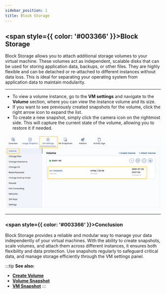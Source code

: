 ```yaml
---
sidebar_position: 1
title: Block Storage
---
```


## <span style={{ color: '#003366' }}>Block Storage</span>

Block Storage allows you to attach additional storage volumes to your virtual machine. These volumes act as independent, scalable disks that can be used for storing application data, backups, or other files. They are highly flexible and can be detached or re-attached to different instances without data loss. This is ideal for separating your operating system from application data to maintain modularity.

----------

- To view a volume instance, go to the **VM settings** and navigate to the **Volume** section, where you can view the instance volume and its size. 
- If you want to see previously created snapshots for the volume, click the right arrow icon to expand the list. 
- To create a new snapshot, simply click the camera icon on the rightmost side. This will capture the current state of the volume, allowing you to restore it if needed.

![View Volume Instance](../vmimages/vm-setting.png)

----------

### <span style={{ color: '#003366' }}>Conclusion</span>

Block Storage provides a reliable and modular way to manage your data independently of your virtual machines. With the ability to create snapshots, scale volumes, and attach them across different instances, it ensures both flexibility and data protection. Use snapshots regularly to safeguard critical data, and manage storage efficiently through the VM settings panel.

:::tip
**See also:**  
- **[Create Volume](../../../Volume/Create%20Block%20Storage.md)**  
- **[Volume Snapshot](../../../Volume%20Snapshot/Create%20Volume%20Snapshot.md)**  
- **[VM Snapshot](../../../VM%20Snapshots/Create%20Instance%20Snapshot.md)**
:::
